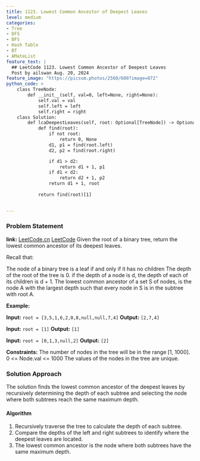 ```yaml
---
title: 1123. Lowest Common Ancestor of Deepest Leaves
level: medium
categories:
- Tree
- DFS
- BFS
- Hash Table
- BT
- AMateList
feature_text: |
  ## LeetCode 1123. Lowest Common Ancestor of Deepest Leaves
  Post by ailswan Aug. 20, 2024
feature_image: "https://picsum.photos/2560/600?image=872"
python_code: >
    class TreeNode:
        def __init__(self, val=0, left=None, right=None):
            self.val = val
            self.left = left
            self.right = right
    class Solution:
        def lcaDeepestLeaves(self, root: Optional[TreeNode]) -> Optional[TreeNode]:
            def find(root):
                if not root:
                    return 0, None
                d1, p1 = find(root.left)
                d2, p2 = find(root.right)

                if d1 > d2:
                    return d1 + 1, p1
                if d1 < d2:
                    return d2 + 1, p2
                return d1 + 1, root
            
            return find(root)[1]
   

---
```


### Problem Statement
**link:**
[LeetCode.cn](https://leetcode.cn/problems/lowest-common-ancestor-of-deepest-leaves/)
[LeetCode](https://leetcode.com/lowest-common-ancestor-of-deepest-leaves/)
Given the root of a binary tree, return the lowest common ancestor of its deepest leaves.

Recall that:

The node of a binary tree is a leaf if and only if it has no children
The depth of the root of the tree is 0. if the depth of a node is d, the depth of each of its children is d + 1.
The lowest common ancestor of a set S of nodes, is the node A with the largest depth such that every node in S is in the subtree with root A.

**Example:**

**Input:** `root = [3,5,1,6,2,0,8,null,null,7,4]`
**Output:** `[2,7,4]`

**Input:** `root = [1]`
**Output:** `[1]`

**Input:** `root = [0,1,3,null,2]`
**Output:** `[2]`

**Constraints:**
The number of nodes in the tree will be in the range [1, 1000].
0 <= Node.val <= 1000
The values of the nodes in the tree are unique.

### Solution Approach
The solution finds the lowest common ancestor of the deepest leaves by recursively determining the depth of each subtree and selecting the node where both subtrees reach the same maximum depth.

#### Algorithm
1. Recursively traverse the tree to calculate the depth of each subtree.
2. Compare the depths of the left and right subtrees to identify where the deepest leaves are located.
3. The lowest common ancestor is the node where both subtrees have the same maximum depth.